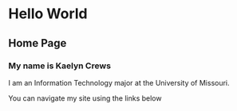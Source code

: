 # Hello World
## Home Page
### My name is Kaelyn Crews

I am an Information Technology major at the University of Missouri.

You can navigate my site using the links below
